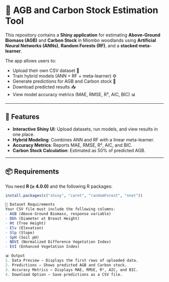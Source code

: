 # 🌳 AGB and Carbon Stock Estimation Tool

This repository contains a **Shiny application** for estimating **Above-Ground Biomass (AGB)** and **Carbon Stock** in Miombo woodlands using **Artificial Neural Networks (ANNs)**, **Random Forests (RF)**, and a **stacked meta-learner**.

The app allows users to:
- Upload their own CSV dataset 📂
- Train hybrid models (ANN + RF + meta-learner) ⚙️
- Generate predictions for AGB and Carbon stock 🌱
- Download predicted results 📥
- View model accuracy metrics (MAE, RMSE, R², AIC, BIC) 📊

---

## 🚀 Features
- **Interactive Shiny UI**: Upload datasets, run models, and view results in one place.
- **Hybrid Modeling**: Combines ANN and RF with a linear meta-learner.
- **Accuracy Metrics**: Reports MAE, RMSE, R², AIC, and BIC.
- **Carbon Stock Calculation**: Estimated as 50% of predicted AGB.

---

## 📦 Requirements

You need **R (≥ 4.0.0)** and the following R packages:

```r
install.packages(c("shiny", "caret", "randomForest", "nnet"))

📂 Dataset Requirements
Your CSV file must include the following columns:
- AGB (Above-Ground Biomass, response variable)
- Dbh (Diameter at Breast Height)
- Ht (Tree Height)
- Elv (Elevation)
- Slp (Slope)
- SpH (Soil pH)
- NDVI (Normalized Difference Vegetation Index)
- EVI (Enhanced Vegetation Index)

📊 Output
1. Data Preview – Displays the first rows of uploaded data.
2. Predictions – Shows predicted AGB and Carbon stock.
3. Accuracy Metrics – Displays MAE, RMSE, R², AIC, and BIC.
4. Download Option – Save predictions as a CSV file.
